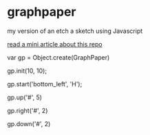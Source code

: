 # graphpaper
my version of an etch a sketch using Javascript


<a href="https://miniarticle.com/article/ricmurillo/etch-a-sketch-w-nodejs">read a mini article about this repo</a>

var gp = Object.create(GraphPaper) 

gp.init(10, 10); 

gp.start('bottom_left', 'H'); 

gp.up('#', 5) 

gp.right('#', 2) 

gp.down('#', 2) 